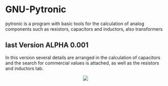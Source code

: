 # GNU-Pytronic
pytronic is a program with basic tools for the calculation of analog components such as resistors, capacitors and inductors, also transformers


## last Version ALPHA 0.001
In this version several details are arranged in the calculation of capacitors and the search for commercial values ​​is attached, as well as the resistors and inductors tab.

<p align="center"><img src="https://github.com/l337quez/GNU-Pytronic/blob/master/Sources/versiones/V%200.001.jpg"></p>  
